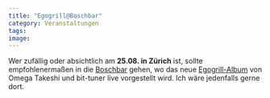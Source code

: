 ```yaml
---
title: "Egogrill@Boschbar"
category: Veranstaltungen
tags: 
image: 
---
```


Wer zufällig oder absichtlich am **25.08. in Zürich** ist, sollte empfohlenermaßen in die [Boschbar](http://www.the-groundzero.com/2008/08/17/egogrill-in-der-boschbar/) gehen, wo das neue [Egogrill-Album](http://www.the-groundzero.com/2008/08/08/egogrill-nur-ein-monster-hat-keine-angst-vor-selbst-out-now/) von Omega Takeshi und bit-tuner live vorgestellt wird. Ich wäre jedenfalls gerne dort.